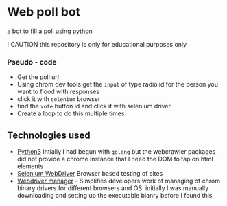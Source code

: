 # Web poll bot
a bot to fill a poll using python

! CAUTION this repository is only for educational purposes only


### Pseudo - code

- Get the poll url
- Using chrom dev tools get the `input` of type radio id for the person you want to flood with responses
- click it with `selenium` browser
- find the `vote` button id and click it with selenium driver
- Create a loop to do this multiple times

## Technologies used
* [Python3](https://www.python.org/downloads/) Intially I had begun with `golang` but the webcrawler packages did not provide a chrome instance that I need the DOM to tap on html elements
* [Selenium WebDriver](https://www.selenium.dev/) Browser based testing of sites
* [Webdriver manager](https://pypi.org/project/webdriver-manager/) - Simplifies developers work of managing of chrom binary drivers for different browsers and OS. initially I was manually downloading and setting up the executable bianry before I found this

